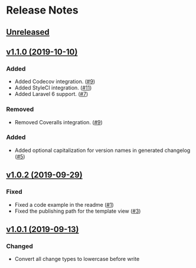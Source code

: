 # Release Notes

## [Unreleased](https://github.com/markwalet/laravel-changelog/compare/v1.1.0...master)

## [v1.1.0 (2019-10-10)](https://github.com/markwalet/laravel-changelog/compare/v1.0.2...v1.1.0)

### Added
- Added Codecov integration. ([#9](https://github.com/markwalet/laravel-changelog/issues/9))
- Added StyleCI integration. ([#11](https://github.com/markwalet/laravel-changelog/issues/11))
- Added Laravel 6 support. ([#7](https://github.com/markwalet/laravel-changelog/issues/7))

### Removed
- Removed Coveralls integration. ([#9](https://github.com/markwalet/laravel-changelog/issues/9))

### Added
- Added optional capitalization for version names in generated changelog ([#5](https://github.com/markwalet/laravel-changelog/issues/5))

## [v1.0.2 (2019-09-29)](https://github.com/markwalet/laravel-changelog/compare/v1.0.1...v1.0.2)

### Fixed
- Fixed a code example in the readme ([#1](https://github.com/markwalet/laravel-changelog/issues/1))
- Fixed the publishing path for the template view ([#3](https://github.com/markwalet/laravel-changelog/issues/3))

## [v1.0.1 (2019-09-13)](https://github.com/markwalet/laravel-changelog/compare/v1.0.0...v1.0.1)

### Changed
 - Convert all change types to lowercase before write
